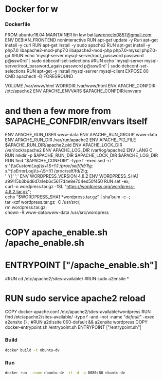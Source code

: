 Docker for w
====================

### Dockerfile
FROM ubuntu:16.04
MAINTAINER 	lin law bai  <lawrencelo0857@gmail.com>
ENV DEBIAN_FRONTEND noninteractive
RUN apt-get update -y
Run apt-get install -y curl
RUN apt-get install -y sudo apache2
RUN apt-get install -y php7.0 libapache2-mod-php7.0 libapache2-mod-php php7.0-mysql php7.0-gd
#RUN echo 'mysql-server mysql-server/root_password password p@ssw0rd' | sudo debconf-set-selections
#RUN echo 'mysql-server mysql-server/root_password_again password p@ssw0rd' | sudo debconf-set-selections
RUN apt-get -y install mysql-server mysql-client
EXPOSE 80
CMD apachectl -D FOREGROUND

VOLUME /var/www/html
WORKDIR /var/www/html
ENV APACHE_CONFDIR /etc/apache2
ENV APACHE_ENVVARS $APACHE_CONFDIR/envvars
# and then a few more from $APACHE_CONFDIR/envvars itself
ENV APACHE_RUN_USER www-data
ENV APACHE_RUN_GROUP www-data
ENV APACHE_RUN_DIR /var/run/apache2
ENV APACHE_PID_FILE $APACHE_RUN_DIR/apache2.pid
ENV APACHE_LOCK_DIR /var/lock/apache2
ENV APACHE_LOG_DIR /var/log/apache2
ENV LANG C
RUN mkdir -p $APACHE_RUN_DIR $APACHE_LOCK_DIR $APACHE_LOG_DIR
RUN find "$APACHE_CONFDIR" -type f -exec sed -ri ' \
	s!^(\s*CustomLog)\s+\S+!\1 /proc/self/fd/1!g; \
	s!^(\s*ErrorLog)\s+\S+!\1 /proc/self/fd/2!g; \
' '{}' ';'
ENV WORDPRESS_VERSION 4.8.2
ENV WORDPRESS_SHA1 a99115b3b6d6d7a1eb6c5617d4e8e704ed50f450
RUN set -ex; \
	curl -o wordpress.tar.gz -fSL "https://wordpress.org/wordpress-4.8.2.tar.gz"; \
	echo "$WORDPRESS_SHA1 *wordpress.tar.gz" | sha1sum -c -; \
	tar -xzf wordpress.tar.gz -C /usr/src/; \
	rm wordpress.tar.gz; \
	chown -R www-data:www-data /usr/src/wordpress
# COPY apache_enable.sh /apache_enable.sh
# ENTRYPOINT ["/apache_enable.sh"]
#RUN cd /etc/apache2/sites-available/
#RUN sudo a2ensite *
# RUN sudo service apache2 reload
COPY docker-apache.conf /etc/apache2/sites-available/wordpress
RUN find /etc/apache2/sites-available/ -type f -and -not -name "*default*" -exec a2ensite {} \;
#RUN a2dissite 000-default && a2ensite wordpress
COPY docker-entrypoint.sh /entrypoint.sh
ENTRYPOINT ["/entrypoint.sh"]

### Build
```sh
docker build -t nbuntu-dv 
```

### Run
```sh
docker run --name nbuntu-dv -it -d -p 8080:80 nbuntu-dv
```
